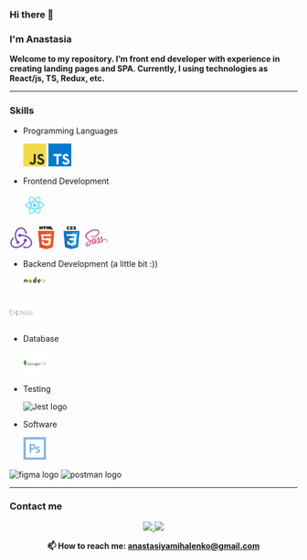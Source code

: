 ### Hi there 👋

### I'm Anastasia

<b>
Welcome to my repository. I’m front end developer with experience in creating landing pages and SPA. Currently, I using technologies as React/js, TS, Redux, etc.
 </b>
<hr>

### Skills
- Programming Languages
  <div> <img src="https://raw.githubusercontent.com/github/explore/80688e429a7d4ef2fca1e82350fe8e3517d3494d/topics/javascript/javascript.png" alt="js" width="40" title="JavaScript">
  <img src="https://raw.githubusercontent.com/github/explore/80688e429a7d4ef2fca1e82350fe8e3517d3494d/topics/typescript/typescript.png" alt="ts logo" width="40" title="typeScript"> </div>

- Frontend Development
  <div> <img src="https://raw.githubusercontent.com/github/explore/80688e429a7d4ef2fca1e82350fe8e3517d3494d/topics/react/react.png" alt="react logo" width="40" title="React"> 
 <img src="https://raw.githubusercontent.com/github/explore/80688e429a7d4ef2fca1e82350fe8e3517d3494d/topics/redux/redux.png" alt="redux logo" width="40" title="Redux">
 <img src="https://raw.githubusercontent.com/github/explore/80688e429a7d4ef2fca1e82350fe8e3517d3494d/topics/html/html.png" alt="html logo" width="40" title="HTML"> 
 <img src="https://raw.githubusercontent.com/github/explore/80688e429a7d4ef2fca1e82350fe8e3517d3494d/topics/css/css.png" alt="css logo" width="40" title="Css"> 
 <img src="https://raw.githubusercontent.com/github/explore/80688e429a7d4ef2fca1e82350fe8e3517d3494d/topics/sass/sass.png" alt="sass logo" width="40" title="Sass"> </div>
 
- Backend Development (a little bit :))
  <div> <img src="https://raw.githubusercontent.com/devicons/devicon/master/icons/nodejs/nodejs-original-wordmark.svg" alt="nodejs logo" width="40" title="Nodejs"> 
 <img src="https://raw.githubusercontent.com/github/explore/80688e429a7d4ef2fca1e82350fe8e3517d3494d/topics/express/express.png" alt="express logo" width="40" title="Express"> </div>

- Database
  <div> <img src="https://raw.githubusercontent.com/github/explore/80688e429a7d4ef2fca1e82350fe8e3517d3494d/topics/mongodb/mongodb.png" alt="mongodb logo" width="40" title="Mongodb"> </div>

- Testing
  <div> <img src="https://www.vectorlogo.zone/logos/jestjsio/jestjsio-icon.svg" alt="Jest logo" width="40" title="Jest"> </div>

- Software
  <div> <img src="https://raw.githubusercontent.com/devicons/devicon/master/icons/photoshop/photoshop-line.svg" alt="photoshop logo" width="40" title="Photoshop"> 
 <img src="https://www.vectorlogo.zone/logos/figma/figma-icon.svg" alt="figma logo" width="40" title="Figma"> 
 <img src="https://www.vectorlogo.zone/logos/getpostman/getpostman-icon.svg" alt="postman logo" width="40" title="Postman"> </div>

<hr>

### Contact me
<p align='center'>
   <a href="https://www.linkedin.com/in/nast-mikh/">
       <img src="https://img.shields.io/badge/linkedin-%230077B5.svg?&style=for-the-badge&logo=linkedin&logoColor=white"/>
   </a>
   <a href="https://t.me/iamnast">
       <img src="https://img.shields.io/badge/Telegram-2CA5E0?style=for-the-badge&logo=telegram&logoColor=white"/>
   </a>
<p align='center'>
  <b>  📫 How to reach me: <a href='anastasiyamihalenko@gmail.com'>anastasiyamihalenko@gmail.com</a> </b>
</p>
